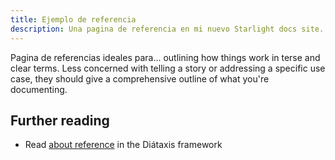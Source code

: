 ```yaml
---
title: Ejemplo de referencia
description: Una pagina de referencia en mi nuevo Starlight docs site.
---
```


Pagina de referencias ideales para... outlining how things work in terse and clear terms.
Less concerned with telling a story or addressing a specific use case, they should give a comprehensive outline of what you're documenting.

## Further reading

- Read [about reference](https://diataxis.fr/reference/) in the Diátaxis framework
